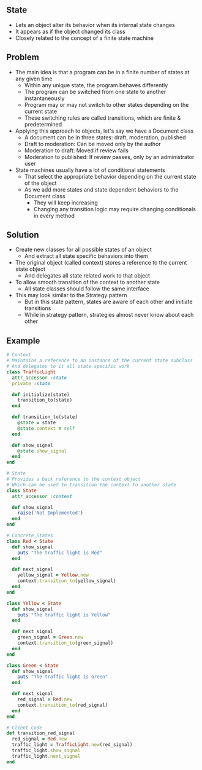 ## State
- Lets an object alter its behavior when its internal state changes
- It appears as if the object changed its class
- Closely related to the concept of a finite state machine

## Problem
- The main idea is that a program can be in a finite number of states at any given time
  - Within any unique state, the program behaves differently
  - The program can be switched from one state to another instantaneously
  - Program may or may not switch to other states depending on the current state
  - These switching rules are called transitions, which are finite & predetermined
- Applying this approach to objects, let's say we have a Document class
  - A document can be in three states: draft, moderation, published
  - Draft to moderation: Can be moved only by the author
  - Moderation to draft: Moved if review fails
  - Moderation to published: If review passes, only by an administrator user
- State machines usually have a lot of conditional statements
  - That select the appropriate behavior depending on the current state of the object
  - As we add more states and state dependent behaviors to the Document class
    - They will keep increasing
    - Changing any transition logic may require changing conditionals in every method

## Solution
- Create new classes for all possible states of an object
  - And extract all state specific behaviors into them
- The original object (called context) stores a reference to the current state object
  - And delegates all state related work to that object
- To allow smooth transition of the context to another state
  - All state classes should follow the same interface
- This may look similar to the Strategy pattern
  - But in this state pattern, states are aware of each other and initiate transitions
  - While in strategy pattern, strategies almost never know about each other

## Example
```rb
# Context
# Maintains a reference to an instance of the current state subclass
# And delegates to it all state specific work
class TrafficLight
  attr_accessor :state
  private :state

  def initialize(state)
    transition_to(state)
  end

  def transition_to(state)
    @state = state
    @state.context = self
  end

  def show_signal
    @state.show_signal
  end
end

# State
# Provides a back reference to the context object
# Which can be used to transition the context to another state
class State
  attr_accessor :context

  def show_signal
    raise('Not Implemented')
  end
end

# Concrete States
class Red < State
  def show_signal
    puts "The traffic light is Red"
  end

  def next_signal
    yellow_signal = Yellow.new
    context.transition_to(yellow_signal)
  end
end

class Yellow < State
  def show_signal
    puts "The traffic light is Yellow"
  end

  def next_signal
    green_signal = Green.new
    context.transition_to(green_signal)
  end
end

class Green < State
  def show_signal
    puts "The traffic light is Green"
  end

  def next_signal
    red_signal = Red.new
    context.transition_to(red_signal)
  end
end

# Client Code
def transition_red_signal
  red_signal = Red.new
  traffic_light = TrafficLight.new(red_signal)
  traffic_light.show_signal
  traffic_light.next_signal
end
```
